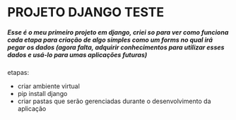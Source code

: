 <h1>PROJETO DJANGO TESTE</h1>
<h5>
  Esse é o meu primeiro projeto em django, criei so para ver como funciona cada etapa para criação de algo simples como um 
  forms no qual irá pegar os dados (agora falta, adquirir conhecimentos para utilizar esses dados e usá-lo para umas 
  aplicações futuras)
</h5>

etapas:
*  criar ambiente virtual
*  pip install django
*  criar pastas que serão gerenciadas durante o desenvolvimento da aplicação

  

